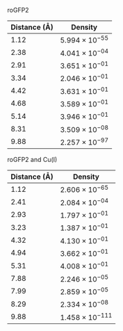 roGFP2

| Distance (Å) | Density |
|-----------|-----------|
| 1.12 | $5.994 \times 10^{-55}$ |
| 2.38 | $4.041 \times 10^{-04}$ |
| 2.91 | $3.651 \times 10^{-01}$ |
| 3.34 | $2.046 \times 10^{-01}$ |
| 4.42 | $3.631 \times 10^{-01}$ |
| 4.68 | $3.589 \times 10^{-01}$ |
| 5.14 | $3.946 \times 10^{-01}$ |
| 8.31 | $3.509 \times 10^{-08}$ |
| 9.88 | $2.257 \times 10^{-97}$ |

roGFP2 and Cu(I)

| Distance (Å) | Density |
|-----------|-----------|
| 1.12 | $2.606 \times 10^{-65}$ |
| 2.41 | $2.084 \times 10^{-04}$ |
| 2.93 | $1.797 \times 10^{-01}$ |
| 3.23 | $1.387 \times 10^{-01}$ |
| 4.32 | $4.130 \times 10^{-01}$ |
| 4.94 | $3.662 \times 10^{-01}$ |
| 5.31 | $4.008 \times 10^{-01}$ |
| 7.88 | $2.246 \times 10^{-05}$ |
| 7.99 | $2.859 \times 10^{-05}$ |
| 8.29 | $2.334 \times 10^{-08}$ |
| 9.88 | $1.458 \times 10^{-111}$ |
